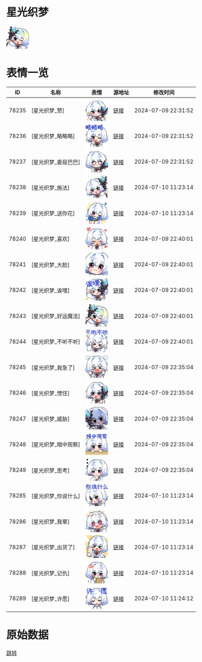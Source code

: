 # 星光织梦

<img src="./cover.png" height="60" alt="cover" />

# 表情一览

|ID|名称|表情|源地址|修改时间|
|----|----|----|----|----|
|78235|[星光织梦_赞]|<img src="./pic/078235_%5B星光织梦_赞%5D.png" height="60" alt="赞"/>|[链接](https://i0.hdslb.com/bfs/emote/91a42c823c945099d9149b69d4b1859cefcac571.png)|2024-07-09 22:31:52|
|78236|[星光织梦_略略略]|<img src="./pic/078236_%5B星光织梦_略略略%5D.png" height="60" alt="略略略"/>|[链接](https://i0.hdslb.com/bfs/emote/65481c297d92242189a1f4e1f3e062a88feab891.png)|2024-07-09 22:31:52|
|78237|[星光织梦_委屈巴巴]|<img src="./pic/078237_%5B星光织梦_委屈巴巴%5D.png" height="60" alt="委屈巴巴"/>|[链接](https://i0.hdslb.com/bfs/emote/7c5bf99a18cbdae9b7a23afb8e761b456afe1e94.png)|2024-07-09 22:31:52|
|78238|[星光织梦_施法]|<img src="./pic/078238_%5B星光织梦_施法%5D.png" height="60" alt="施法"/>|[链接](https://i0.hdslb.com/bfs/emote/ad6621ddfadb472459d13fdee5299c122301bf87.png)|2024-07-10 11:23:14|
|78239|[星光织梦_送你花]|<img src="./pic/078239_%5B星光织梦_送你花%5D.png" height="60" alt="送你花"/>|[链接](https://i0.hdslb.com/bfs/emote/16cb11158a93faf6b289e7c65d4afa9b4b0f7acb.png)|2024-07-10 11:23:14|
|78240|[星光织梦_喜欢]|<img src="./pic/078240_%5B星光织梦_喜欢%5D.png" height="60" alt="喜欢"/>|[链接](https://i0.hdslb.com/bfs/emote/7a3320a4274ebf5362920190e8d38341b60e9cca.png)|2024-07-09 22:40:01|
|78241|[星光织梦_大脸]|<img src="./pic/078241_%5B星光织梦_大脸%5D.png" height="60" alt="大脸"/>|[链接](https://i0.hdslb.com/bfs/emote/9f24845d9e1584795513bf67acc8c47511690ac5.png)|2024-07-09 22:40:01|
|78242|[星光织梦_诶嘿]|<img src="./pic/078242_%5B星光织梦_诶嘿%5D.png" height="60" alt="诶嘿"/>|[链接](https://i0.hdslb.com/bfs/emote/9d8512c5e3aee450e4b7333c7968c8431608aafc.png)|2024-07-09 22:40:01|
|78243|[星光织梦_好运魔法]|<img src="./pic/078243_%5B星光织梦_好运魔法%5D.png" height="60" alt="好运魔法"/>|[链接](https://i0.hdslb.com/bfs/emote/eb4f8ac52a8d18557ad40655c2fb31f3dbe140ea.png)|2024-07-09 22:40:01|
|78244|[星光织梦_不听不听]|<img src="./pic/078244_%5B星光织梦_不听不听%5D.png" height="60" alt="不听不听"/>|[链接](https://i0.hdslb.com/bfs/emote/9fcb4a96e70f549b0e790b8963e30d87c5fa6d16.png)|2024-07-09 22:40:01|
|78245|[星光织梦_我急了]|<img src="./pic/078245_%5B星光织梦_我急了%5D.png" height="60" alt="我急了"/>|[链接](https://i0.hdslb.com/bfs/emote/6f846d3641f78b0d06eb806616f3bdbea68336e2.png)|2024-07-09 22:35:04|
|78246|[星光织梦_愣住]|<img src="./pic/078246_%5B星光织梦_愣住%5D.png" height="60" alt="愣住"/>|[链接](https://i0.hdslb.com/bfs/emote/1ea2dd20c6b54bd406c4b1b62c6114e4ae4b56ea.png)|2024-07-09 22:35:04|
|78247|[星光织梦_威胁]|<img src="./pic/078247_%5B星光织梦_威胁%5D.png" height="60" alt="威胁"/>|[链接](https://i0.hdslb.com/bfs/emote/748509536f3b47677159f3fe4754b0f6034cb3ee.png)|2024-07-09 22:35:04|
|78248|[星光织梦_暗中观察]|<img src="./pic/078248_%5B星光织梦_暗中观察%5D.png" height="60" alt="暗中观察"/>|[链接](https://i0.hdslb.com/bfs/emote/ba46e761f1b11c7fb4e7e13059912f6994d6c065.png)|2024-07-09 22:35:04|
|78249|[星光织梦_思考]|<img src="./pic/078249_%5B星光织梦_思考%5D.png" height="60" alt="思考"/>|[链接](https://i0.hdslb.com/bfs/emote/9b886efdcb372478b05bb05ff6ba1dce31a19bf4.png)|2024-07-09 22:35:04|
|78285|[星光织梦_你说什么]|<img src="./pic/078285_%5B星光织梦_你说什么%5D.png" height="60" alt="你说什么"/>|[链接](https://i0.hdslb.com/bfs/emote/3768a6475545e97a791e904566f5303a04e2d4e7.png)|2024-07-10 11:23:14|
|78286|[星光织梦_我晕]|<img src="./pic/078286_%5B星光织梦_我晕%5D.png" height="60" alt="我晕"/>|[链接](https://i0.hdslb.com/bfs/emote/8af1b051304ed1ae3b27f9d41ed36c99b15687a1.png)|2024-07-10 11:23:14|
|78287|[星光织梦_出货了]|<img src="./pic/078287_%5B星光织梦_出货了%5D.png" height="60" alt="出货了"/>|[链接](https://i0.hdslb.com/bfs/emote/2af40cd61655a139dae536d713e9580ebfe62b53.png)|2024-07-10 11:23:14|
|78288|[星光织梦_记仇]|<img src="./pic/078288_%5B星光织梦_记仇%5D.png" height="60" alt="记仇"/>|[链接](https://i0.hdslb.com/bfs/emote/060c464a7b36ba81834bb22026714d888c028e34.png)|2024-07-10 11:23:14|
|78289|[星光织梦_许愿]|<img src="./pic/078289_%5B星光织梦_许愿%5D.png" height="60" alt="许愿"/>|[链接](https://i0.hdslb.com/bfs/emote/d3c47c239f6e6b159a932dec2bad93f69d9921c3.png)|2024-07-10 11:24:12|

# 原始数据

[跳转](./raw.json)

